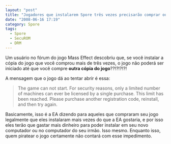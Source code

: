 ```yaml
---
layout: "post"
title: "Jogadores que instalarem Spore três vezes precisarão comprar outra cópia do jogo para instalar mais"
date: "2008-06-16 17:19"
category: Spore
tags:
  - Spore
  - SecuROM
  - DRM
---
```


Um usuário no fórum do jogo Mass Effect descobriu que, se você instalar a cópia do jogo que você comprou mais de três vezes, o jogo não poderá ser iniciado até que você compre **outra cópia do jogo**??!?!?!?!

A mensagem que o jogo dá ao tentar abrir é essa:

> The game can not start. For security reasons, only a limited number of machines can ever be licensed by a single purchase. This limit has been reached. Please purchase another registration code, reinstall, and then try again.

Basicamente, isso é a EA dizendo para aqueles que compraram seu jogo legalmente que eles instalaram mais vezes do que a EA gostaria, e por isso eles terão que gastar mais dinheiro para poder instalar em seu novo computador ou no computador do seu irmão. Isso mesmo. Enquanto isso, quem piratear o jogo certamente não contará com esse impedimento.
